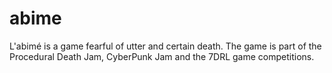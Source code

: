 abime
=====

L'abimé is a game fearful of utter and certain death. The game is part of the Procedural Death Jam, CyberPunk Jam and the 7DRL game competitions.
